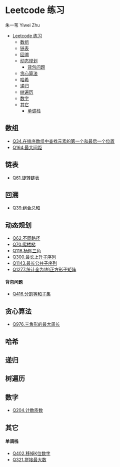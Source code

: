 # Leetcode 练习
朱一苇 Yiwei Zhu

- [Leetcode 练习](#leetcode-练习)
  - [数组](#数组)
  - [链表](#链表)
  - [回溯](#回溯)
  - [动态规划](#动态规划)
      - [背包问题](#背包问题)
  - [贪心算法](#贪心算法)
  - [哈希](#哈希)
  - [递归](#递归)
  - [树遍历](#树遍历)
  - [数字](#数字)
  - [其它](#其它)
      - [单调栈](#单调栈)

## 数组
- [Q34.在排序数组中查找元素的第一个和最后一个位置](/leetcodes/array/Q34.cpp)
- [Q164.最大间距](/leetcodes/array/Q164.cpp)

## 链表
- [Q61.旋转链表](/leetcodes/linkList/Q61.cpp)

## 回溯
- [Q39.组合总和](/leetcodes/backTrace/Q39.cpp)
<!-- - [Q40.组合总和 II](/leetcodes/backTrace/Q40.cpp) -->

## 动态规划
- [Q62.不同路径](/leetcodes/dp/Q62.cpp)
- [Q70.爬楼梯](/leetcodes/dp/Q70.cpp)
- [Q118.杨辉三角](/leetcodes/dp/Q118.cpp)
- [Q300.最长上升子序列](/leetcodes/dp/Q300.cpp)
- [Q1143.最长公共子序列](/leetcodes/dp/Q1143.cpp)
- [Q1277.统计全为1的正方形子矩阵](/leetcodes/dp/Q1277.cpp)

#### 背包问题
<!-- - [Q322.零钱兑换](/leetcodes/dp/Q322.cpp) -->
- [Q416.分割等和子集](/leetcodes/dp/Q416.cpp)
<!-- - [Q474.一和零](/leetcodes/dp/Q474.cpp) -->

## 贪心算法
- [Q976.三角形的最大周长](/leetcodes/greedy/Q976.cpp)

## 哈希

## 递归

## 树遍历

## 数字
- [Q204.计数质数](/leetcodes/number/Q204.cpp)

## 其它

#### 单调栈

- [Q402.移掉K位数字](/leetcodes/others/Q402.cpp)
- [Q321.拼接最大数](/leetcodes/others/Q321.cpp)